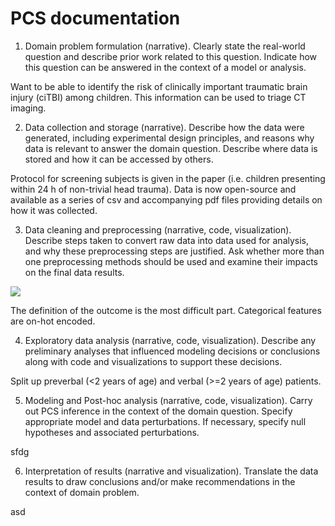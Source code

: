 # PCS documentation

1. Domain problem formulation (narrative). Clearly state the real-world question and describe prior work related to this question. Indicate how this question can be answered in the context of a model or analysis.

Want to be able to identify the risk of clinically important traumatic brain injury (ciTBI) among children. This information can be used to triage CT imaging.

2. Data collection and storage (narrative). Describe how the data were generated, including experimental design principles, and reasons why data is relevant to answer the domain question. Describe where data is stored and how it can be accessed by others.

Protocol for screening subjects is given in the paper (i.e. children presenting within 24 h of non-trivial head trauma). Data is now open-source and available as a series of csv and accompanying pdf files providing details on how it was collected.

3. Data cleaning and preprocessing (narrative, code, visualization). Describe steps taken to convert raw data into data used for analysis, and why these preprocessing steps are justified. Ask whether more than one preprocessing methods should be used and examine their impacts on the final data results.

![](reports/matched_hists.png)

The definition of the outcome is the most difficult part. Categorical features are on-hot encoded.

4. Exploratory data analysis (narrative, code, visualization). Describe any preliminary analyses that influenced modeling decisions or conclusions along with code and visualizations to support these decisions.

Split up preverbal (<2 years of age) and verbal (>=2 years of age) patients.

5. Modeling and Post-hoc analysis (narrative, code, visualization). Carry out PCS inference in the context of the domain question. Specify appropriate model and data perturbations. If necessary, specify null hypotheses and associated perturbations.

sfdg

6. Interpretation of results (narrative and visualization). Translate the data results to draw conclusions and/or make recommendations in the context of domain problem.

asd